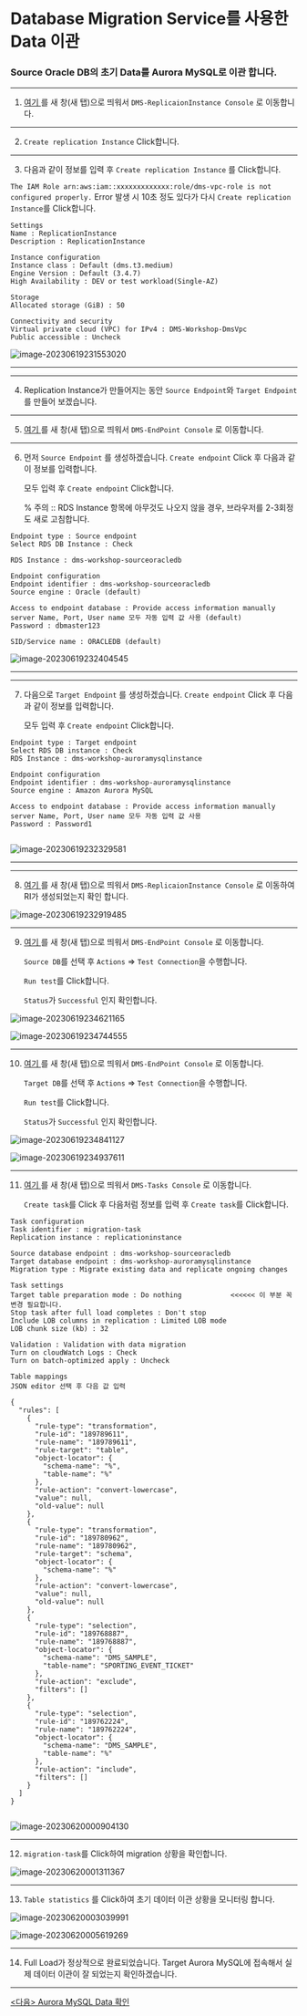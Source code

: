 # Database Migration Service를 사용한 Data 이관

###  Source Oracle DB의 초기 Data를 Aurora MySQL로 이관 합니다.



---

1. [여기 ](https://ap-northeast-2.console.aws.amazon.com/dms/v2/home?region=us-east-1#replicationInstances) 를 새 창(새 탭)으로 띄워서 `DMS-ReplicaionInstance Console` 로 이동합니다.



---

2. `Create replication Instance` Click합니다.



---

3. 다음과 같이 정보를 입력 후 `Create replication Instance` 를 Click합니다. 

`The IAM Role arn:aws:iam::xxxxxxxxxxxxx:role/dms-vpc-role is not configured properly.` Error 발생 시 10초 정도 있다가 다시 `Create replication Instance`를 Click합니다.

```
Settings
Name : ReplicationInstance
Description : ReplicationInstance

Instance configuration
Instance class : Default (dms.t3.medium)
Engine Version : Default (3.4.7)
High Availability : DEV or test workload(Single-AZ)

Storage
Allocated storage (GiB) : 50

Connectivity and security
Virtual private cloud (VPC) for IPv4 : DMS-Workshop-DmsVpc
Public accessible : Uncheck
```

![image-20230619231553020](images/image-20230619231553020.png)



---



---

4. Replication Instance가 만들어지는 동안 `Source Endpoint`와 `Target Endpoint`를 만들어 보겠습니다.



---

5. [여기 ](https://ap-northeast-2.console.aws.amazon.com/dms/v2/home?region=us-east-1#endpointList) 를 새 창(새 탭)으로 띄워서 `DMS-EndPoint Console` 로 이동합니다.



---

6. 먼저 `Source Endpoint` 를 생성하겠습니다. `Create endpoint` Click 후 다음과 같이 정보를 입력합니다.

   모두 입력 후 `Create endpoint` Click합니다. 
   
   % 주의 :: RDS Instance 항목에 아무것도 나오지 않을 경우, 브라우저를 2-3회정도 새로 고침합니다.

```
Endpoint type : Source endpoint
Select RDS DB Instance : Check

RDS Instance : dms-workshop-sourceoracledb

Endpoint configuration
Endpoint identifier : dms-workshop-sourceoracledb
Source engine : Oracle (default)

Access to endpoint database : Provide access information manually
server Name, Port, User name 모두 자동 입력 값 사용 (default)
Password : dbmaster123

SID/Service name : ORACLEDB (default)
```

![image-20230619232404545](images/image-20230619232404545.png)



---



---

7. 다음으로  `Target Endpoint` 를 생성하겠습니다. `Create endpoint` Click 후 다음과 같이 정보를 입력합니다.

   모두 입력 후 `Create endpoint` Click합니다.

```
Endpoint type : Target endpoint
Select RDS DB instance : Check
RDS Instance : dms-workshop-auroramysqlinstance

Endpoint configuration
Endpoint identifier : dms-workshop-auroramysqlinstance
Source engine : Amazon Aurora MySQL

Access to endpoint database : Provide access information manually
server Name, Port, User name 모두 자동 입력 값 사용
Password : Password1


```

![image-20230619232329581](images/image-20230619232329581.png)



---



---

8. [여기 ](https://ap-northeast-2.console.aws.amazon.com/dms/v2/home?region=us-east-1#replicationInstances) 를 새 창(새 탭)으로 띄워서 `DMS-ReplicaionInstance Console` 로 이동하여 RI가 생성되었는지 확인 합니다.

![image-20230619232919485](images/image-20230619232919485.png)



---



9. [여기 ](https://ap-northeast-2.console.aws.amazon.com/dms/v2/home?region=us-east-1#endpointList) 를 새 창(새 탭)으로 띄워서 `DMS-EndPoint Console` 로 이동합니다.

   `Source DB`를 선택 후 `Actions` => `Test Connection`을 수행합니다.

   `Run test`를 Click합니다.

   `Status`가 `Successful` 인지 확인합니다.

![image-20230619234621165](images/image-20230619234621165.png)

![image-20230619234744555](images/image-20230619234744555.png)



---

10. [여기 ](https://ap-northeast-2.console.aws.amazon.com/dms/v2/home?region=us-east-1#endpointList) 를 새 창(새 탭)으로 띄워서 `DMS-EndPoint Console` 로 이동합니다.

    `Target DB`를 선택 후 `Actions` => `Test Connection`을 수행합니다.

    `Run test`를 Click합니다.

    `Status`가 `Successful` 인지 확인합니다.

![image-20230619234841127](images/image-20230619234841127.png)

![image-20230619234937611](images/image-20230619234937611.png)

---

11. [여기 ](https://ap-northeast-2.console.aws.amazon.com/dms/v2/home?region=us-east-1#tasks) 를 새 창(새 탭)으로 띄워서 `DMS-Tasks Console` 로 이동합니다.

    `Create task`를 Click 후 다음처럼 정보를 입력 후  `Create task`를 Click합니다.

```
Task configuration
Task identifier : migration-task
Replication instance : replicationinstance

Source database endpoint : dms-workshop-sourceoracledb
Target database endpoint : dms-workshop-auroramysqlinstance
Migration type : Migrate existing data and replicate ongoing changes

Task settings
Target table preparation mode : Do nothing            <<<<<< 이 부분 꼭 변경 필요합니다.
Stop task after full load completes : Don't stop
Include LOB columns in replication : Limited LOB mode
LOB chunk size (kb) : 32

Validation : Validation with data migration
Turn on cloudWatch Logs : Check
Turn on batch-optimized apply : Uncheck

Table mappings 
JSON editor 선택 후 다음 값 입력

{
  "rules": [
    {
      "rule-type": "transformation",
      "rule-id": "189789611",
      "rule-name": "189789611",
      "rule-target": "table",
      "object-locator": {
        "schema-name": "%",
        "table-name": "%"
      },
      "rule-action": "convert-lowercase",
      "value": null,
      "old-value": null
    },
    {
      "rule-type": "transformation",
      "rule-id": "189780962",
      "rule-name": "189780962",
      "rule-target": "schema",
      "object-locator": {
        "schema-name": "%"
      },
      "rule-action": "convert-lowercase",
      "value": null,
      "old-value": null
    },
    {
      "rule-type": "selection",
      "rule-id": "189768887",
      "rule-name": "189768887",
      "object-locator": {
        "schema-name": "DMS_SAMPLE",
        "table-name": "SPORTING_EVENT_TICKET"
      },
      "rule-action": "exclude",
      "filters": []
    },
    {
      "rule-type": "selection",
      "rule-id": "189762224",
      "rule-name": "189762224",
      "object-locator": {
        "schema-name": "DMS_SAMPLE",
        "table-name": "%"
      },
      "rule-action": "include",
      "filters": []
    }
  ]
}


```

![image-20230620000904130](images/image-20230620000904130.png)



---

12. `migration-task`를 Click하여 migration 상황을 확인합니다.

![image-20230620001311367](images/image-20230620001311367.png)



---

13. `Table statistics` 를 Click하여 초기 데이터 이관 상황을 모니터링 합니다.

![image-20230620003039991](images/image-20230620003039991.png)



![image-20230620005619269](images/image-20230620005619269.png)

---

14. Full Load가 정상적으로 완료되었습니다. Target Aurora MySQL에 접속해서 실제 데이터 이관이 잘 되었는지 확인하겠습니다.



---



[<다음> Aurora MySQL Data 확인](./07.md)

















